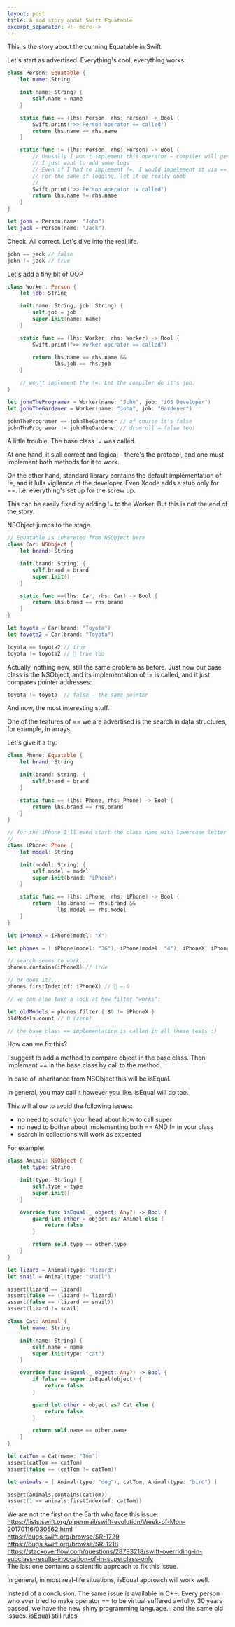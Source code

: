 ```yaml
---
layout: post
title: A sad story about Swift Equatable
excerpt_separator: <!--more-->
---
```


This is the story about the cunning Equatable in Swift.

Let's start as advertised. Everything's cool, everything works:

```swift
class Person: Equatable {
    let name: String

    init(name: String) {
        self.name = name
    }

    static func == (lhs: Person, rhs: Person) -> Bool {
        Swift.print(">> Person operator == called")
        return lhs.name == rhs.name
    }

    static func != (lhs: Person, rhs: Person) -> Bool {
        // Ususally I won't implement this operator – compiler will generate one.
        // I just want to add some logs
        // Even if I had to implement !=, I would impelement it via ==.
        // For the sake of logging, let it be really dumb
        //
        Swift.print(">> Person operator != called")
        return lhs.name != rhs.name
    }
}

let john = Person(name: "John")
let jack = Person(name: "Jack")
```

Check. All correct. Let's dive into the real life.
<!--more-->

```swift
john == jack // false
john != jack // true
```

Let's add a tiny bit of OOP

```swift
class Worker: Person {
    let job: String

    init(name: String, job: String) {
        self.job = job
        super.init(name: name)
    }

    static func == (lhs: Worker, rhs: Worker) -> Bool {
        Swift.print(">> Worker operator == called")

        return lhs.name == rhs.name &&
               lhs.job == rhs.job
    }

    // won't implement the !=. Let the compiler do it's job.
}

let johnTheProgramer = Worker(name: "John", job: "iOS Developer")
let johnTheGardener = Worker(name: "John", job: "Gardener")

johnTheProgramer == johnTheGardener // of course it's false
johnTheProgramer != johnTheGardener // drumroll – false too!
```

A little trouble. The base class != was called.

At one hand, it's all correct and logical – there's the protocol, and one must implement both methods for it to work.

On the other hand, standard library contains the default implementation of !=,
and it lulls vigilance of the developer. Even Xcode adds a stub only for ==.
I.e. everything's set up for the screw up.

This can be easily fixed by adding != to the Worker. But this is not the end of the story.


NSObject jumps to the stage.

```swift
// Equatable is inhereted from NSObject here
class Car: NSObject {
    let brand: String

    init(brand: String) {
        self.brand = brand
        super.init()
    }

    static func ==(lhs: Car, rhs: Car) -> Bool {
        return lhs.brand == rhs.brand
    }
}

let toyota = Car(brand: "Toyota")
let toyota2 = Car(brand: "Toyota")

toyota == toyota2 // true
toyota != toyota2 // 💩 true too
```

Actually, nothing new, still the same problem as before.
Just now our base class is the NSObject, and its implementation of
!= is called, and it just compares pointer addresses:

```swift
toyota != toyota  // false – the same pointer
```

And now, the most interesting stuff.

One of the features of == we are advertised is the search in data structures,
for example, in arrays.

Let's give it a try:

```swift
class Phone: Equatable {
    let brand: String

    init(brand: String) {
        self.brand = brand
    }

    static func == (lhs: Phone, rhs: Phone) -> Bool {
        return lhs.brand == rhs.brand
    }
}

// for the iPhone I'll even start the class name with lowercase letter
//
class iPhone: Phone {
    let model: String

    init(model: String) {
        self.model = model
        super.init(brand: "iPhone")
    }

    static func == (lhs: iPhone, rhs: iPhone) -> Bool {
        return  lhs.brand == rhs.brand &&
                lhs.model == rhs.model
    }
}

let iPhoneX = iPhone(model: "X")

let phones = [ iPhone(model: "3G"), iPhone(model: "4"), iPhoneX, iPhone(model: "6") ]

// search seems to work...
phones.contains(iPhoneX) // true

// or does it?...
phones.firstIndex(of: iPhoneX) // 💩 – 0

// we can also take a look at how filter "works":

let oldModels = phones.filter { $0 != iPhoneX }
oldModels.count // 0 (zero)

// the base class == implementation is called in all these tests :)

```


How can we fix this?

I suggest to add a method to compare object in the base class.
Then implement == in the base class by call to the method.

In case of inheritance from NSObject this will be isEqual.

In general, you may call it however you like. isEqual will do too.

This will allow to avoid the following issues:
 - no need to scratch your head about how to call super
 - no need to bother about implementing both == AND != in your class
 - search in collections will work as expected

For example:

```swift
class Animal: NSObject {
    let type: String

    init(type: String) {
        self.type = type
        super.init()
    }

    override func isEqual(_ object: Any?) -> Bool {
        guard let other = object as? Animal else {
            return false
        }

        return self.type == other.type
    }
}

let lizard = Animal(type: "lizard")
let snail = Animal(type: "snail")

assert(lizard == lizard)
assert(false == (lizard != lizard))
assert(false == (lizard == snail))
assert(lizard != snail)

class Cat: Animal {
    let name: String

    init(name: String) {
        self.name = name
        super.init(type: "cat")
    }

    override func isEqual(_ object: Any?) -> Bool {
        if false == super.isEqual(object) {
            return false
        }

        guard let other = object as? Cat else {
            return false
        }

        return self.name == other.name
    }
}

let catTom = Cat(name: "Tom")
assert(catTom == catTom)
assert(false == (catTom != catTom))

let animals = [ Animal(type: "dog"), catTom, Animal(type: "bird") ]

assert(animals.contains(catTom))
assert(1 == animals.firstIndex(of: catTom))
```

We are not the first on the Earth who face this issue:<br/>
 <https://lists.swift.org/pipermail/swift-evolution/Week-of-Mon-20170116/030562.html><br/>
 <https://bugs.swift.org/browse/SR-1729><br/>
 <https://bugs.swift.org/browse/SR-1218><br/>
 <https://stackoverflow.com/questions/28793218/swift-overriding-in-subclass-results-invocation-of-in-superclass-only><br/>
The last one contains a scientific approach to fix this issue.

In general, in most real-life situations, isEqual approach will work well.


Instead of a conclusion.
The same issue is available in C++. Every person who ever tried to make operator == to
be virtual suffered awfully.
30 years passed, we have the new shiny programming language... and the same old issues.
isEqual still rules.

